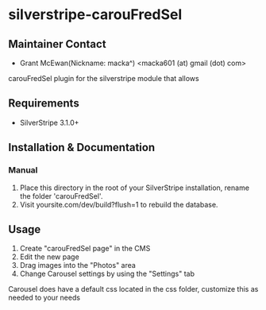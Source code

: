silverstripe-carouFredSel
=========================

## Maintainer Contact

 * Grant McEwan(Nickname: macka^) <macka601 (at) gmail (dot) com>

carouFredSel plugin for the silverstripe module that allows

## Requirements

 * SilverStripe 3.1.0+

## Installation & Documentation

### Manual
1. Place this directory in the root of your SilverStripe installation, rename the folder 'carouFredSel'.
2. Visit yoursite.com/dev/build?flush=1 to rebuild the database.

## Usage
1. Create "carouFredSel page" in the CMS
2. Edit the new page 
3. Drag images into the "Photos" area
4. Change Carousel settings by using the "Settings" tab

Carousel does have a default css located in the css folder, customize this as needed to your needs
